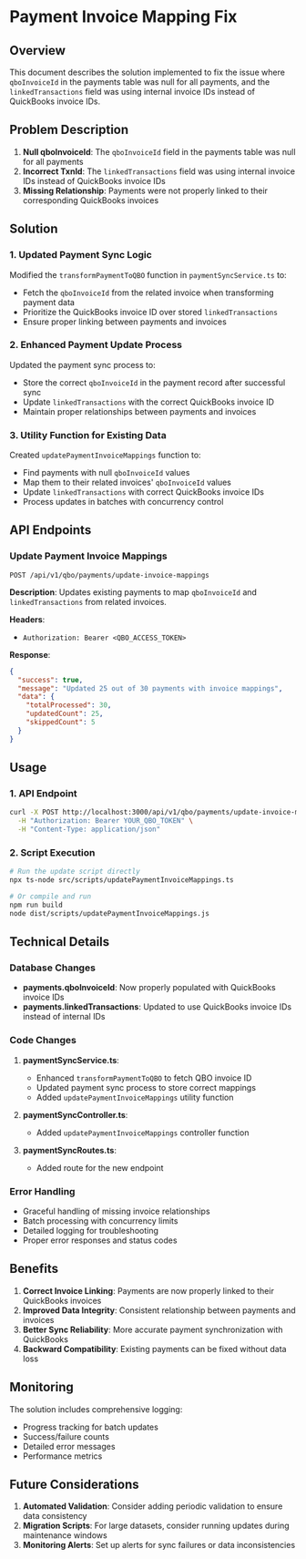 # Payment Invoice Mapping Fix

## Overview

This document describes the solution implemented to fix the issue where `qboInvoiceId` in the payments table was null for all payments, and the `linkedTransactions` field was using internal invoice IDs instead of QuickBooks invoice IDs.

## Problem Description

1. **Null qboInvoiceId**: The `qboInvoiceId` field in the payments table was null for all payments
2. **Incorrect TxnId**: The `linkedTransactions` field was using internal invoice IDs instead of QuickBooks invoice IDs
3. **Missing Relationship**: Payments were not properly linked to their corresponding QuickBooks invoices

## Solution

### 1. Updated Payment Sync Logic

Modified the `transformPaymentToQBO` function in `paymentSyncService.ts` to:
- Fetch the `qboInvoiceId` from the related invoice when transforming payment data
- Prioritize the QuickBooks invoice ID over stored `linkedTransactions`
- Ensure proper linking between payments and invoices

### 2. Enhanced Payment Update Process

Updated the payment sync process to:
- Store the correct `qboInvoiceId` in the payment record after successful sync
- Update `linkedTransactions` with the correct QuickBooks invoice ID
- Maintain proper relationships between payments and invoices

### 3. Utility Function for Existing Data

Created `updatePaymentInvoiceMappings` function to:
- Find payments with null `qboInvoiceId` values
- Map them to their related invoices' `qboInvoiceId` values
- Update `linkedTransactions` with correct QuickBooks invoice IDs
- Process updates in batches with concurrency control

## API Endpoints

### Update Payment Invoice Mappings
```
POST /api/v1/qbo/payments/update-invoice-mappings
```

**Description**: Updates existing payments to map `qboInvoiceId` and `linkedTransactions` from related invoices.

**Headers**:
- `Authorization: Bearer <QBO_ACCESS_TOKEN>`

**Response**:
```json
{
  "success": true,
  "message": "Updated 25 out of 30 payments with invoice mappings",
  "data": {
    "totalProcessed": 30,
    "updatedCount": 25,
    "skippedCount": 5
  }
}
```

## Usage

### 1. API Endpoint
```bash
curl -X POST http://localhost:3000/api/v1/qbo/payments/update-invoice-mappings \
  -H "Authorization: Bearer YOUR_QBO_TOKEN" \
  -H "Content-Type: application/json"
```

### 2. Script Execution
```bash
# Run the update script directly
npx ts-node src/scripts/updatePaymentInvoiceMappings.ts

# Or compile and run
npm run build
node dist/scripts/updatePaymentInvoiceMappings.js
```

## Technical Details

### Database Changes
- **payments.qboInvoiceId**: Now properly populated with QuickBooks invoice IDs
- **payments.linkedTransactions**: Updated to use QuickBooks invoice IDs instead of internal IDs

### Code Changes
1. **paymentSyncService.ts**:
   - Enhanced `transformPaymentToQBO` to fetch QBO invoice ID
   - Updated payment sync process to store correct mappings
   - Added `updatePaymentInvoiceMappings` utility function

2. **paymentSyncController.ts**:
   - Added `updatePaymentInvoiceMappings` controller function

3. **paymentSyncRoutes.ts**:
   - Added route for the new endpoint

### Error Handling
- Graceful handling of missing invoice relationships
- Batch processing with concurrency limits
- Detailed logging for troubleshooting
- Proper error responses and status codes

## Benefits

1. **Correct Invoice Linking**: Payments are now properly linked to their QuickBooks invoices
2. **Improved Data Integrity**: Consistent relationship between payments and invoices
3. **Better Sync Reliability**: More accurate payment synchronization with QuickBooks
4. **Backward Compatibility**: Existing payments can be fixed without data loss

## Monitoring

The solution includes comprehensive logging:
- Progress tracking for batch updates
- Success/failure counts
- Detailed error messages
- Performance metrics

## Future Considerations

1. **Automated Validation**: Consider adding periodic validation to ensure data consistency
2. **Migration Scripts**: For large datasets, consider running updates during maintenance windows
3. **Monitoring Alerts**: Set up alerts for sync failures or data inconsistencies
